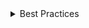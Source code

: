 <details>
<summary>
 Best Practices
</summary>

### Do

- Use `MenuTrigger` as the first child of `Menu`.
- Use `MenuList` as the only child of `MenuPopover`.
- Create nested menus as separate components.
- Use the `hasIcons` prop for alignment if only some menu items have icons.
- Use the `hasCheckmarks` prop for alignment if only some menu items are selectable.

### Don't

- Don't render focusable or clickable items inside menu items.
- Don't use more than 2 levels of nested menus.
- Don't use verbose secondary content for menuitems.
- Don't mix checkboxes and radio items without `MenuGroup`.

</details>
